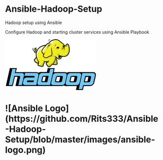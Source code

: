 # Ansible-Hadoop-Setup
Hadoop setup using Ansible

Configure Hadoop and starting cluster services using Ansible Playbook

![Hadoop Logo](https://github.com/Rits333/Ansible-Hadoop-Setup/blob/master/images/download%20(1).png)
<h1>![Ansible Logo](https://github.com/Rits333/Ansible-Hadoop-Setup/blob/master/images/ansible-logo.png)</h1>
